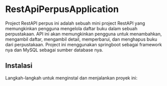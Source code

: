 # RestApiPerpusApplication

Project RestAPI perpus ini adalah sebuah mini project RestAPI yang memungkinkan pengguna mengelola daftar buku dalam sebuah perpustakaan. API ini akan memungkinkan pengguna untuk menambahkan, mengambil daftar, mengambil detail, memperbarui, dan menghapus buku dari perpustakaan. Project ini menggunakan springboot sebagai framework nya dan MySQL sebagai sumber database nya.

## Instalasi

Langkah-langkah untuk menginstal dan menjalankan proyek ini: